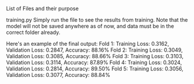 List of Files and their purpose

training.py
Simply run the file to see the results from training. Note that the model will not be saved anywhere as of now, and data must be in the correct folder already.

Here's an example of the final output:
Fold 1: Training Loss: 0.3162, Validation Loss: 0.2847, Accuracy: 88.16%
Fold 2: Training Loss: 0.3049, Validation Loss: 0.3085, Accuracy: 88.66%
Fold 3: Training Loss: 0.3103, Validation Loss: 0.3114, Accuracy: 87.89%
Fold 4: Training Loss: 0.3024, Validation Loss: 0.2814, Accuracy: 89.50%
Fold 5: Training Loss: 0.3056, Validation Loss: 0.3077, Accuracy: 88.84%